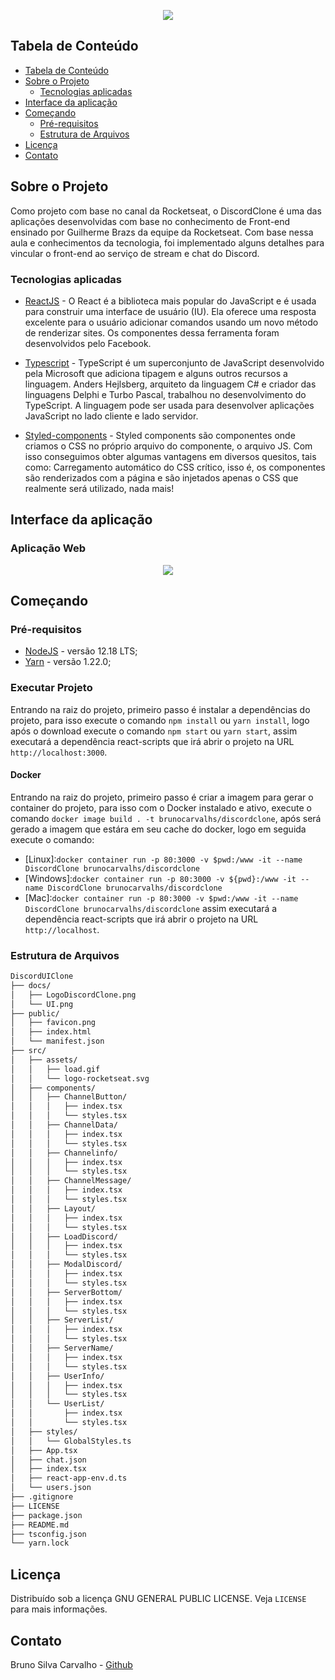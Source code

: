 <!--
*** Obrigado por estar vendo o meu README. Agora vamos rodar esse projeto :D
-->

<p align="center"><img src="https://github.com/Bruno-Carv/DiscordUiClone/blob/Web(ReactJS-TypeScript)/docs/LogoDiscordClone.png?raw=true"></p>

<!-- TABLE OF CONTENTS -->

## Tabela de Conteúdo

- [Tabela de Conteúdo](#tabela-de-conteúdo)
- [Sobre o Projeto](#sobre-o-Projeto)
  - [Tecnologias aplicadas](#tecnologias-aplicadas)
- [Interface da aplicação](#interface-da-aplicação)
- [Começando](#Começando)
  - [Pré-requisitos](#pré-requisitos)
  - [Estrutura de Arquivos](#estrutura-de-arquivos)
- [Licença](#licença)
- [Contato](#contato)

## Sobre o Projeto

Como projeto com base no canal da Rocketseat, o DiscordClone é uma das aplicações desenvolvidas com base no conhecimento de Front-end ensinado por Guilherme Brazs da equipe da Rocketseat. Com base nessa aula e conhecimentos da tecnologia, foi implementado alguns detalhes para vincular o front-end ao serviço de stream e chat do Discord.

### Tecnologias aplicadas

- [ReactJS](https://reactnative.dev/) - O React é a biblioteca mais popular do JavaScript e é usada para construir uma interface de usuário (IU). Ela oferece uma resposta excelente para o usuário adicionar comandos usando um novo método de renderizar sites. Os componentes dessa ferramenta foram desenvolvidos pelo Facebook.

- [Typescript](https://www.typescriptlang.org) - TypeScript é um superconjunto de JavaScript desenvolvido pela Microsoft que adiciona tipagem e alguns outros recursos a linguagem. Anders Hejlsberg, arquiteto da linguagem C# e criador das linguagens Delphi e Turbo Pascal, trabalhou no desenvolvimento do TypeScript. A linguagem pode ser usada para desenvolver aplicações JavaScript no lado cliente e lado servidor.

- [Styled-components](https://styled-components.com) - Styled components são componentes onde criamos o CSS no próprio arquivo do componente, o arquivo JS. Com isso conseguimos obter algumas vantagens em diversos quesitos, tais como: Carregamento automático do CSS crítico, isso é, os componentes são renderizados com a página e são injetados apenas o CSS que realmente será utilizado, nada mais!

## Interface da aplicação

### Aplicação Web

<p align="center"><img src="https://github.com/Bruno-Carv/DiscordUiClone/blob/Web(ReactJS-TypeScript)/docs/UI.png?raw=true"></p>

## Começando

### Pré-requisitos

- [NodeJS](https://nodejs.org/pt-br/) - versão 12.18 LTS;
- [Yarn](https://yarnpkg.com/) - versão 1.22.0;

### Executar Projeto

Entrando na raiz do projeto, primeiro passo é instalar a dependências do 
projeto, para isso execute o comando `npm install` ou `yarn install`, 
logo após o download execute o comando `npm start` ou `yarn start`, assim executará a 
dependência react-scripts que irá abrir o projeto na URL `http://localhost:3000`.

#### Docker 

Entrando na raiz do projeto, primeiro passo é criar a imagem para gerar o container do projeto, 
para isso com o Docker instalado e ativo, execute o comando `docker image build . -t brunocarvalhs/discordclone`, após será gerado a imagem que estára em seu cache do docker, logo em seguida execute o comando:
 - [Linux]:`docker container run -p 80:3000 -v $pwd:/www -it --name DiscordClone brunocarvalhs/discordclone`
 - [Windows]:`docker container run -p 80:3000 -v ${pwd}:/www -it --name DiscordClone brunocarvalhs/discordclone`
 - [Mac]:`docker container run -p 80:3000 -v $pwd:/www -it --name DiscordClone brunocarvalhs/discordclone`
assim executará a dependência react-scripts que irá abrir o projeto na URL `http://localhost`.
### Estrutura de Arquivos

```bash
DiscordUIClone
├── docs/
│   ├── LogoDiscordClone.png
│   └── UI.png
├── public/
│   ├── favicon.png
│   ├── index.html
│   └── manifest.json
├── src/
│   ├── assets/
│   │   ├── load.gif
│   │   └── logo-rocketseat.svg
│   ├── components/
│   │   ├── ChannelButton/
│   │   │   ├── index.tsx
│   │   │   └── styles.tsx
│   │   ├── ChannelData/
│   │   │   ├── index.tsx
│   │   │   └── styles.tsx
│   │   ├── Channelinfo/
│   │   │   ├── index.tsx
│   │   │   └── styles.tsx
│   │   ├── ChannelMessage/
│   │   │   ├── index.tsx
│   │   │   └── styles.tsx
│   │   ├── Layout/
│   │   │   ├── index.tsx
│   │   │   └── styles.tsx
│   │   ├── LoadDiscord/
│   │   │   ├── index.tsx
│   │   │   └── styles.tsx
│   │   ├── ModalDiscord/
│   │   │   ├── index.tsx
│   │   │   └── styles.tsx
│   │   ├── ServerBottom/
│   │   │   ├── index.tsx
│   │   │   └── styles.tsx
│   │   ├── ServerList/
│   │   │   ├── index.tsx
│   │   │   └── styles.tsx
│   │   ├── ServerName/
│   │   │   ├── index.tsx
│   │   │   └── styles.tsx
│   │   ├── UserInfo/
│   │   │   ├── index.tsx
│   │   │   └── styles.tsx
│   │   └── UserList/
│   │       ├── index.tsx
│   │       └── styles.tsx
│   ├── styles/
│   │   └── GlobalStyles.ts
│   ├── App.tsx
│   ├── chat.json
│   ├── index.tsx
│   ├── react-app-env.d.ts
│   └── users.json
├── .gitignore
├── LICENSE
├── package.json
├── README.md
├── tsconfig.json
└── yarn.lock
```

## Licença

Distribuído sob a licença GNU GENERAL PUBLIC LICENSE. Veja `LICENSE` para mais informações.

## Contato

Bruno Silva Carvalho - [Github](https://github.com/bruno-carv)